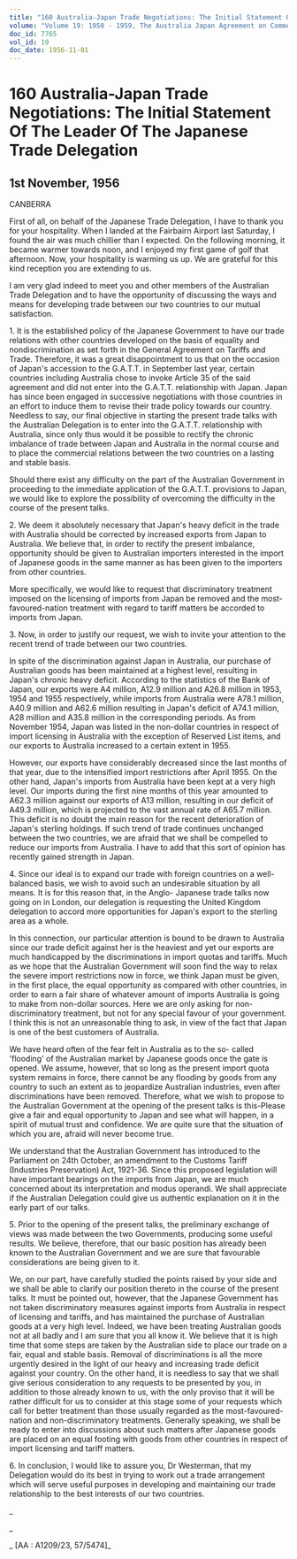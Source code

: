 ```yaml
---
title: "160 Australia-Japan Trade Negotiations: The Initial Statement Of The Leader Of The Japanese Trade Delegation"
volume: "Volume 19: 1950 - 1959, The Australia Japan Agreement on Commerce"
doc_id: 7765
vol_id: 19
doc_date: 1956-11-01
---
```


# 160 Australia-Japan Trade Negotiations: The Initial Statement Of The Leader Of The Japanese Trade Delegation

## 1st November, 1956

CANBERRA

First of all, on behalf of the Japanese Trade Delegation, I have to thank you for your hospitality. When I landed at the Fairbairn Airport last Saturday, I found the air was much chillier than I expected. On the following morning, it became warmer towards noon, and I enjoyed my first game of golf that afternoon. Now, your hospitality is warming us up. We are grateful for this kind reception you are extending to us.

I am very glad indeed to meet you and other members of the Australian Trade Delegation and to have the opportunity of discussing the ways and means for developing trade between our two countries to our mutual satisfaction.

1\. It is the established policy of the Japanese Government to have our trade relations with other countries developed on the basis of equality and nondiscrimination as set forth in the General Agreement on Tariffs and Trade. Therefore, it was a great disappointment to us that on the occasion of Japan's accession to the G.A.T.T. in September last year, certain countries including Australia chose to invoke Article 35 of the said agreement and did not enter into the G.A.T.T. relationship with Japan. Japan has since been engaged in successive negotiations with those countries in an effort to induce them to revise their trade policy towards our country. Needless to say, our final objective in starting the present trade talks with the Australian Delegation is to enter into the G.A.T.T. relationship with Australia, since only thus would it be possible to rectify the chronic imbalance of trade between Japan and Australia in the normal course and to place the commercial relations between the two countries on a lasting and stable basis.

Should there exist any difficulty on the part of the Australian Government in proceeding to the immediate application of the G.A.T.T. provisions to Japan, we would like to explore the possibility of overcoming the difficulty in the course of the present talks.

2\. We deem it absolutely necessary that Japan's heavy deficit in the trade with Australia should be corrected by increased exports from Japan to Australia. We believe that, in order to rectify the present imbalance, opportunity should be given to Australian importers interested in the import of Japanese goods in the same manner as has been given to the importers from other countries.

More specifically, we would like to request that discriminatory treatment imposed on the licensing of imports from Japan be removed and the most-favoured-nation treatment with regard to tariff matters be accorded to imports from Japan.

3\. Now, in order to justify our request, we wish to invite your attention to the recent trend of trade between our two countries.

In spite of the discrimination against Japan in Australia, our purchase of Australian goods has been maintained at a highest level, resulting in Japan's chronic heavy deficit. According to the statistics of the Bank of Japan, our exports were A4 million, A12.9 million and A26.8 million in 1953, 1954 and 1955 respectively, while imports from Australia were A78.1 million, A40.9 million and A62.6 million resulting in Japan's deficit of A74.1 million, A28 million and A35.8 million in the corresponding periods. As from November 1954, Japan was listed in the non-dollar countries in respect of import licensing in Australia with the exception of Reserved List items, and our exports to Australia increased to a certain extent in 1955.

However, our exports have considerably decreased since the last months of that year, due to the intensified import restrictions after April 1955. On the other hand, Japan's imports from Australia have been kept at a very high level. Our imports during the first nine months of this year amounted to A62.3 million against our exports of A13 million, resulting in our deficit of A49.3 million, which is projected to the vast annual rate of A65.7 million. This deficit is no doubt the main reason for the recent deterioration of Japan's sterling holdings. If such trend of trade continues unchanged between the two countries, we are afraid that we shall be compelled to reduce our imports from Australia. I have to add that this sort of opinion has recently gained strength in Japan.

4\. Since our ideal is to expand our trade with foreign countries on a well-balanced basis, we wish to avoid such an undesirable situation by all means. It is for this reason that, in the Anglo- Japanese trade talks now going on in London, our delegation is requesting the United Kingdom delegation to accord more opportunities for Japan's export to the sterling area as a whole.

In this connection, our particular attention is bound to be drawn to Australia since our trade deficit against her is the heaviest and yet our exports are much handicapped by the discriminations in import quotas and tariffs. Much as we hope that the Australian Government will soon find the way to relax the severe import restrictions now in force, we think Japan must be given, in the first place, the equal opportunity as compared with other countries, in order to earn a fair share of whatever amount of imports Australia is going to make from non-dollar sources. Here we are only asking for non-discriminatory treatment, but not for any special favour of your government. I think this is not an unreasonable thing to ask, in view of the fact that Japan is one of the best customers of Australia.

We have heard often of the fear felt in Australia as to the so- called 'flooding' of the Australian market by Japanese goods once the gate is opened. We assume, however, that so long as the present import quota system remains in force, there cannot be any flooding by goods from any country to such an extent as to jeopardize Australian industries, even after discriminations have been removed. Therefore, what we wish to propose to the Australian Government at the opening of the present talks is this-Please give a fair and equal opportunity to Japan and see what will happen, in a spirit of mutual trust and confidence. We are quite sure that the situation of which you are, afraid will never become true.

We understand that the Australian Government has introduced to the Parliament on 24th October, an amendment to the Customs Tariff (Industries Preservation) Act, 1921-36. Since this proposed legislation will have important bearings on the imports from Japan, we are much concerned about its interpretation and modus operandi. We shall appreciate if the Australian Delegation could give us authentic explanation on it in the early part of our talks.

5\. Prior to the opening of the present talks, the preliminary exchange of views was made between the two Governments, producing some useful results. We believe, therefore, that our basic position has already been known to the Australian Government and we are sure that favourable considerations are being given to it.

We, on our part, have carefully studied the points raised by your side and we shall be able to clarify our position thereto in the course of the present talks. It must be pointed out, however, that the Japanese Government has not taken discriminatory measures against imports from Australia in respect of licensing and tariffs, and has maintained the purchase of Australian goods at a very high level. Indeed, we have been treating Australian goods not at all badly and I am sure that you all know it. We believe that it is high time that some steps are taken by the Australian side to place our trade on a fair, equal and stable basis. Removal of discriminations is all the more urgently desired in the light of our heavy and increasing trade deficit against your country. On the other hand, it is needless to say that we shall give serious consideration to any requests to be presented by you, in addition to those already known to us, with the only proviso that it will be rather difficult for us to consider at this stage some of your requests which call for better treatment than those usually regarded as the most-favoured-nation and non-discriminatory treatments. Generally speaking, we shall be ready to enter into discussions about such matters after Japanese goods are placed on an equal footing with goods from other countries in respect of import licensing and tariff matters.

6\. In conclusion, I would like to assure you, Dr Westerman, that my Delegation would do its best in trying to work out a trade arrangement which will serve useful purposes in developing and maintaining our trade relationship to the best interests of our two countries.

_

_

_ [AA : A1209/23, 57/5474]_
